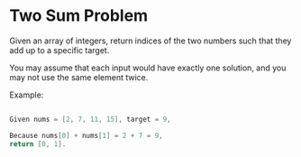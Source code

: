 # Two Sum Problem

Given an array of integers, return indices of the two numbers such that they add up to a specific target.

You may assume that each input would have exactly one solution, and you may not use the same element twice.

Example: 

```java

Given nums = [2, 7, 11, 15], target = 9,

Because nums[0] + nums[1] = 2 + 7 = 9,
return [0, 1].

```